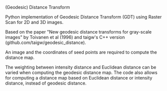 (Geodesic) Distance Transform

Python implementation of Geodesic Distance Transform (GDT) using Raster Scan for 2D and 3D images. 

Based on the paper "New geodesic distance transforms for gray-scale images" by Toivanen et al (1996) and taigw's C++ version (github.com/taigw/geodesic_distance).

An image and the coordinates of seed points are required to compute the distance map.

The weighting between intensity distance and Euclidean distance can be varied when computing the geodesic distance map. The code also allows for computing a distance map based on Euclidean distance or intensity distance, instead of geodesic distance. 
